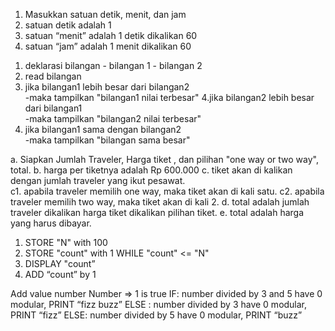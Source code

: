 <!-- Project 1 -->
1.	Masukkan satuan detik, menit, dan jam
2.	satuan detik adalah 1
3.	satuan “menit” adalah 1 detik dikalikan 60
4.	satuan “jam” adalah 1 menit dikalikan 60

<!-- Project 2  -->
1. deklarasi bilangan 	- bilangan 1 	- bilangan 2 
2. read bilangan 
3. jika bilangan1 lebih besar dari bilangan2  	
    -maka tampilkan "bilangan1 nilai terbesar" 
4.jika bilangan2 lebih besar dari bilangan1 	
    -maka tampilkan "bilangan2 nilai terbesar" 
5. jika bilangan1 sama dengan bilangan2 	
    -maka tampilkan "bilangan sama besar"

<!-- Project 3 -->
a. Siapkan Jumlah Traveler, Harga tiket , dan pilihan "one way or two way", total. 
b. harga per tiketnya adalah Rp 600.000 
c. tiket akan di kalikan dengan jumlah traveler yang ikut pesawat.     
    c1. apabila traveler memilih one way, maka tiket akan di kali satu.
    c2. apabila traveler memilih two way, maka tiket akan di kali 2.
d. total adalah jumlah traveler dikalikan harga tiket dikalikan pilihan tiket.
e. total adalah harga yang harus dibayar.

<!-- project 4 -->
1. STORE "N" with 100 
2. STORE "count" with 1  WHILE "count" <=  "N"
3. DISPLAY "count”
4. ADD “count” by 1

<!-- Project 5 -->
Add value number
Number => 1 is true
IF:
number divided by 3 and 5 have 0 modular, PRINT “fizz buzz” 
ELSE :
number divided by 3 have 0 modular, PRINT “fizz”
ELSE:
number divided by 5 have 0 modular, PRINT “buzz”

